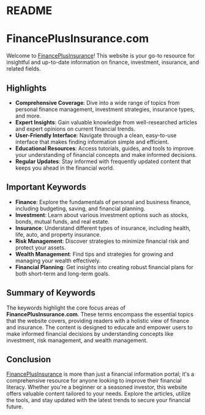 # README

# FinancePlusInsurance.com

Welcome to [FinancePlusInsurance](https://financeplusinsurance.com/)! This website is your go-to resource for insightful and up-to-date information on finance, investment, insurance, and related fields.

## Highlights

- **Comprehensive Coverage**: Dive into a wide range of topics from personal finance management, investment strategies, insurance types, and more.
- **Expert Insights**: Gain valuable knowledge from well-researched articles and expert opinions on current financial trends.
- **User-Friendly Interface**: Navigate through a clean, easy-to-use interface that makes finding information simple and efficient.
- **Educational Resources**: Access tutorials, guides, and tools to improve your understanding of financial concepts and make informed decisions.
- **Regular Updates**: Stay informed with frequently updated content that keeps you ahead in the financial world.

## Important Keywords

- **Finance**: Explore the fundamentals of personal and business finance, including budgeting, saving, and financial planning.
- **Investment**: Learn about various investment options such as stocks, bonds, mutual funds, and real estate.
- **Insurance**: Understand different types of insurance, including health, life, auto, and property insurance.
- **Risk Management**: Discover strategies to minimize financial risk and protect your assets.
- **Wealth Management**: Find tips and strategies for growing and managing your wealth effectively.
- **Financial Planning**: Get insights into creating robust financial plans for both short-term and long-term goals.

## Summary of Keywords

The keywords highlight the core focus areas of **FinancePlusInsurance.com**. These terms encompass the essential topics that the website covers, providing readers with a holistic view of finance and insurance. The content is designed to educate and empower users to make informed financial decisions by understanding concepts like investment, risk management, and wealth management.

## Conclusion

[FinancePlusInsurance](https://financeplusinsurance.com/) is more than just a financial information portal; it's a comprehensive resource for anyone looking to improve their financial literacy. Whether you're a beginner or a seasoned investor, this website offers valuable content tailored to your needs. Explore the articles, utilize the tools, and stay updated with the latest trends to secure your financial future.